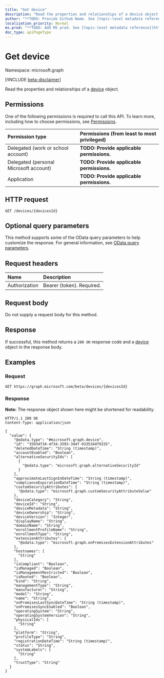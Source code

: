 ```yaml
---
title: "Get device"
description: "Read the properties and relationships of a device object."
author: "**TODO: Provide Github Name. See [topic-level metadata reference](https://msgo.azurewebsites.net/add/document/guidelines/metadata.html#topic-level-metadata)**"
localization_priority: Normal
ms.prod: "**TODO: Add MS prod. See [topic-level metadata reference](https://msgo.azurewebsites.net/add/document/guidelines/metadata.html#topic-level-metadata)**"
doc_type: apiPageType
---
```


# Get device
Namespace: microsoft.graph

[!INCLUDE [beta-disclaimer](../../includes/beta-disclaimer.md)]

Read the properties and relationships of a [device](../resources/device.md) object.

## Permissions
One of the following permissions is required to call this API. To learn more, including how to choose permissions, see [Permissions](/graph/permissions-reference).

|Permission type|Permissions (from least to most privileged)|
|:---|:---|
|Delegated (work or school account)|**TODO: Provide applicable permissions.**|
|Delegated (personal Microsoft account)|**TODO: Provide applicable permissions.**|
|Application|**TODO: Provide applicable permissions.**|

## HTTP request

<!-- {
  "blockType": "ignored"
}
-->
``` http
GET /devices/{devicesId}
```

## Optional query parameters
This method supports some of the OData query parameters to help customize the response. For general information, see [OData query parameters](/graph/query-parameters).

## Request headers
|Name|Description|
|:---|:---|
|Authorization|Bearer {token}. Required.|

## Request body
Do not supply a request body for this method.

## Response

If successful, this method returns a `200 OK` response code and a [device](../resources/device.md) object in the response body.

## Examples

### Request
<!-- {
  "blockType": "request",
  "name": "get_device"
}
-->
``` http
GET https://graph.microsoft.com/beta/devices/{devicesId}
```


### Response
**Note:** The response object shown here might be shortened for readability.
<!-- {
  "blockType": "response",
  "truncated": true,
  "@odata.type": "microsoft.graph.device"
}
-->
``` http
HTTP/1.1 200 OK
Content-Type: application/json

{
  "value": {
    "@odata.type": "#microsoft.graph.device",
    "id": "35934f34-4f34-3593-344f-9335344f9335",
    "deletedDateTime": "String (timestamp)",
    "accountEnabled": "Boolean",
    "alternativeSecurityIds": [
      {
        "@odata.type": "microsoft.graph.alternativeSecurityId"
      }
    ],
    "approximateLastSignInDateTime": "String (timestamp)",
    "complianceExpirationDateTime": "String (timestamp)",
    "customSecurityAttributes": {
      "@odata.type": "microsoft.graph.customSecurityAttributeValue"
    },
    "deviceCategory": "String",
    "deviceId": "String",
    "deviceMetadata": "String",
    "deviceOwnership": "String",
    "deviceVersion": "Integer",
    "displayName": "String",
    "domainName": "String",
    "enrollmentProfileName": "String",
    "enrollmentType": "String",
    "extensionAttributes": {
      "@odata.type": "microsoft.graph.onPremisesExtensionAttributes"
    },
    "hostnames": [
      "String"
    ],
    "isCompliant": "Boolean",
    "isManaged": "Boolean",
    "isManagementRestricted": "Boolean",
    "isRooted": "Boolean",
    "kind": "String",
    "managementType": "String",
    "manufacturer": "String",
    "model": "String",
    "name": "String",
    "onPremisesLastSyncDateTime": "String (timestamp)",
    "onPremisesSyncEnabled": "Boolean",
    "operatingSystem": "String",
    "operatingSystemVersion": "String",
    "physicalIds": [
      "String"
    ],
    "platform": "String",
    "profileType": "String",
    "registrationDateTime": "String (timestamp)",
    "status": "String",
    "systemLabels": [
      "String"
    ],
    "trustType": "String"
  }
}
```

